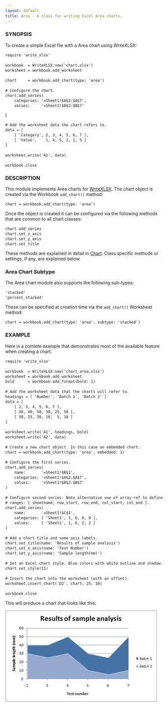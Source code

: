 ```yaml
---
layout: default
title: Area - A class for writing Excel Area charts.
---
```

### <a name="area" class="anchor" href="#area"><span class="octicon octicon-link" /></a>SYNOPSIS

To create a simple Excel file with a Area chart using WriteXLSX:

    require 'write_xlsx'

    workbook  = WriteXLSX.new('chart.xlsx')
    worksheet = workbook.add_worksheet

    chart     = workbook.add_chart(type: 'area')

    # Configure the chart.
    chart.add_series(
        categories: '=Sheet1!$A$2:$A$7',
        values:     '=Sheet1!$B$2:$B$7'
   )

    # Add the worksheet data the chart refers to.
    data = [
        [ 'Category', 2, 3, 4, 5, 6, 7 ],
        [ 'Value',    1, 4, 5, 2, 1, 5 ]
    ]

    worksheet.write('A1', data)

    workbook.close

### <a name="description" class="anchor" href="#description"><span class="octicon octicon-link" /></a>DESCRIPTION

This module implements Area charts for [WriteXLSX][].
The chart object is created via the Workbook `add_chart()` method:

    chart = workbook.add_chart(type: 'area')

Once the object is created it can be configured via the following methods
that are common to all chart classes:

    chart.add_series
    chart.set_x_axis
    chart.set_y_axis
    chart.set_title

These methods are explained in detail in [Chart][].
Class specific methods or settings, if any, are explained below.

### <a name="area_chart_subtype" class="anchor" href="#area_chart_subtype"><span class="octicon octicon-link" /></a>Area Chart Subtype
The Area chart module also supports the following sub-types:

    'stacked'
    'percent_stacked'

These can be specified at creation time via the `add_chart()` Worksheet method:

    chart = workbook.add_chart(type: 'area', subtype: 'stacked')

### <a name="example" class="anchor" href="#example"><span class="octicon octicon-link" /></a>EXAMPLE

Here is a comlete example that demonstrates most of the available feature
when creating a chart.

    require 'write_xlsx'

    workbook  = WriteXLSX.new('chart_area.xlsx')
    worksheet = workbook.add_worksheet
    bold      = workbook.add_format(bold: 1)

    # Add the worksheet data that the charts will refer to.
    headings = [ 'Number', 'Batch 1', 'Batch 2' ]
    data = [
        [ 2, 3, 4, 5, 6, 7 ],
        [ 40, 40, 50, 30, 25, 50 ],
        [ 30, 25, 30, 10,  5, 10 ]
    ]

    worksheet.write('A1', headings, bold)
    worksheet.write('A2', data)

    # Create a new chart object. In this case an embedded chart.
    chart = workbook.add_chart(type: 'area', embedded: 1)

    # Configure the first series.
    chart.add_series(
        name:       '=Sheet1!$B$1',
        categories: '=Sheet1!$A$2:$A$7',
        values:     '=Sheet1!$B$2:$B$7'
    )

    # Configure second series. Note alternative use of array ref to define
    # ranges: [ sheetname, row_start, row_end, col_start, col_end ].
    chart.add_series(
        name:       '=Sheet1!$C$1',
        categories: [ 'Sheet1', 1, 6, 0, 0 ],
        values:     [ 'Sheet1', 1, 6, 2, 2 ]
    )

    # Add a chart title and some axis labels.
    chart.set_title(name: 'Results of sample analysis')
    chart.set_x_axis(name: 'Test Number')
    chart.set_y_axis(name: 'Sample length(mm)')

    # Set an Excel chart style. Blue colors with white outline and shadow.
    chart.set_style(11)

    # Insert the chart into the worksheet (with an offset).
    worksheet.insert_chart('D2', chart, 25, 10)

    workbook.close

This will produce a chart that looks like this:

![Area Chart Example](images/area/area1.jpg)


[WriteXLSX]: index.html
[Chart]: chart.html#chart
